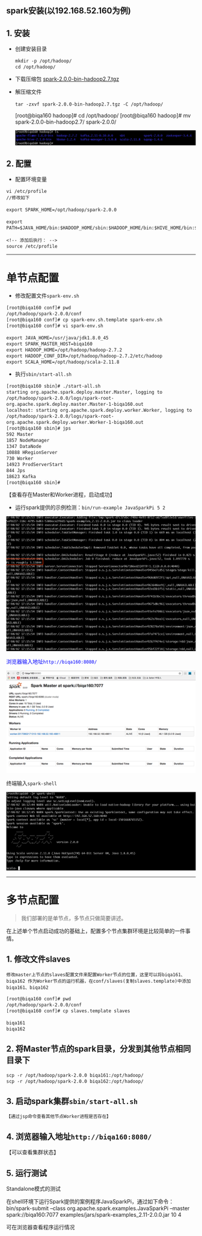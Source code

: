 
## spark安装(以192.168.52.160为例)
## 1. 安装
* 创建安装目录 

    ```
    mkdir -p /opt/hadoop/  
    cd /opt/hadoop/
    ```

* 下载压缩包
[spark-2.0.0-bin-hadoop2.7.tgz](http://spark.apache.org/downloads.html)

* 解压缩文件

    `tar -zxvf spark-2.0.0-bin-hadoop2.7.tgz -C /opt/hadoop/`

    [root@biqa160 hadoop]# cd /opt/hadoop/
    [root@biqa160 hadoop]# mv spark-2.0.0-bin-hadoop2.7/ spark-2.0.0/ 

    ![解压后](./image/spark1.png)

## 2. 配置

* 配置环境变量

```
vi /etc/profile
//修改如下

export SPARK_HOME=/opt/hadoop/spark-2.0.0

export PATH=$JAVA_HOME/bin:$HADOOP_HOME/sbin:$HADOOP_HOME/bin:$HIVE_HOME/bin:$KAFKA_HOME/bin:$FLUME_HOME/bin:$SQOOP_HOME/bin:$SBT_HOME:$SCALA_HOME/bin:$SPARK_HOME/bin:$M2_HOME/bin:$PATH

<!-- 添加后执行： -->
source /etc/profile
```

***
# 单节点配置

* 修改配置文件`spark-env.sh`

```
[root@biqa160 conf]# pwd
/opt/hadoop/spark-2.0.0/conf
[root@biqa160 conf]# cp spark-env.sh.template spark-env.sh
[root@biqa160 conf]# vi spark-env.sh

export JAVA_HOME=/usr/java/jdk1.8.0_45
export SPARK_MASTER_HOST=biqa160
export HADOOP_HOME=/opt/hadoop/hadoop-2.7.2
export HADOOP_CONF_DIR=/opt/hadoop/hadoop-2.7.2/etc/hadoop
export SCALA_HOME=/opt/hadoop/scala-2.11.8
```

*  执行`sbin/start-all.sh`

```
[root@biqa160 sbin]# ./start-all.sh 
starting org.apache.spark.deploy.master.Master, logging to /opt/hadoop/spark-2.0.0/logs/spark-root-org.apache.spark.deploy.master.Master-1-biqa160.out
localhost: starting org.apache.spark.deploy.worker.Worker, logging to /opt/hadoop/spark-2.0.0/logs/spark-root-org.apache.spark.deploy.worker.Worker-1-biqa160.out
[root@biqa160 sbin]# jps
592 Master
1857 NodeManager
1347 DataNode
10888 HRegionServer
730 Worker
14923 ProdServerStart
844 Jps
18623 Kafka
[root@biqa160 sbin]# 
```
【查看存在Master和Worker进程，启动成功】

* 运行spark提供的示例检测：`bin/run-example JavaSparkPi 5 2`

![测试](./image/spark2.png)

<font color=blue>浏览器输入地址`http://biqa160:8080/`</font>  


![测试](./image/spark3.png)

终端输入`spark-shell`

![测试](./image/spark4.png)

***

# 多节点配置

>我们部署的是单节点，多节点只做简要讲述。

在上述单个节点启动成功的基础上，配置多个节点集群环境是比较简单的一件事情。

## 1.  修改文件slaves
 
    修改master上节点的slaves配置文件来配置Worker节点的位置，这里可以将biqa161、biqa162 作为Worker节点的运行机器，在conf/slaves(复制slaves.template)中添加biqa161、biqa162

```
[root@biqa160 conf]# pwd
/opt/hadoop/spark-2.0.0/conf
[root@biqa160 conf]# cp slaves.template slaves

biqa161
biqa162
```

## 2.  将Master节点的spark目录，分发到其他节点相同目录下

```
scp -r /opt/hadoop/spark-2.0.0 biqa161:/opt/hadoop/
scp -r /opt/hadoop/spark-2.0.0 biqa162:/opt/hadoop/
```

## 3. 启动spark集群`sbin/start-all.sh`

    【通过jsp命令查看其他节点Worker进程是否存在】

## 4. 浏览器输入地址`http://biqa160:8080/`

【可以查看集群状态】

## 5. 运行测试

Standalone模式的测试

在shell环境下运行Spark提供的案例程序JavaSparkPi，通过如下命令：
bin/spark-submit –class org.apache.spark.examples.JavaSparkPi –master spark://biqa160:7077 examples/jars/spark-examples_2.11-2.0.0.jar 10 4

可在浏览器查看程序运行情况

















